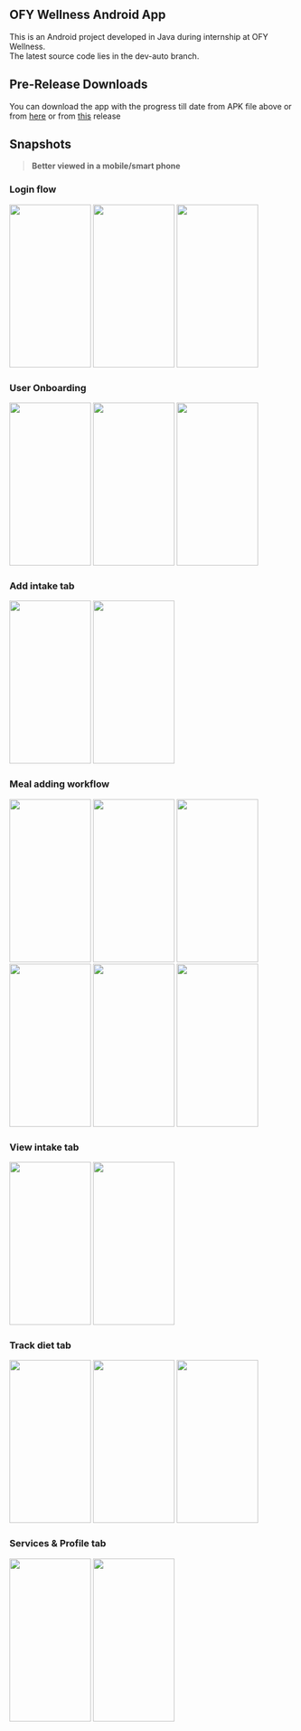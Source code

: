 ## OFY Wellness Android App
This is an Android project developed in Java during internship at OFY Wellness.  
The latest source code lies in the dev-auto branch.  
## Pre-Release Downloads
You can download the app with the progress till date from APK file above
or from [here](https://github.com/PrathameshBhagat/OFY-Wellness/releases/download/v0.5.0/OFYWellness.apk)
or from [this](https://github.com/PrathameshBhagat/OFY-Wellness/releases/tag/v0.5.0) release  
## Snapshots
  
> **Better viewed in a mobile/smart phone**

### Login flow 
<img src="https://github.com/PrathameshBhagat/OFY-Wellness/assets/90595097/ad637e53-9e86-4982-8816-9fab8499abba" style="height:30vw;width:15vw">
<img src="https://github.com/PrathameshBhagat/OFY-Wellness/assets/90595097/444393be-2859-46c4-8a77-b47f7e70f293" style="height:30vw;width:15vw"> 
<img src="https://github.com/PrathameshBhagat/OFY-Wellness/assets/90595097/0f777aff-7e51-4db3-9ee9-4eec2d6613ce" style="height:30vw;width:15vw">  

### User Onboarding
<img src="https://github.com/PrathameshBhagat/OFY-Wellness/assets/90595097/3e4826dc-4d12-42f2-9f3f-a11b0b0ca043" style="height:30vw;width:15vw">
<img src="https://github.com/PrathameshBhagat/OFY-Wellness/assets/90595097/a04584c8-3b96-44d6-b964-1b43403ca659" style="height:30vw;width:15vw">
<img src="https://github.com/PrathameshBhagat/OFY-Wellness/assets/90595097/3f16dc98-c789-4cb8-b9df-5fd750b973ab" style="height:30vw;width:15vw">

### Add intake tab
<img src="https://github.com/PrathameshBhagat/OFY-Wellness/assets/90595097/b81bd7f0-5d20-4521-ac0a-ea6f1c427db5" style="height:30vw;width:15vw">
<img src="https://github.com/PrathameshBhagat/OFY-Wellness/assets/90595097/e59d0e1d-165a-4b66-9ff4-89eb608cdc4c" style="height:30vw;width:15vw">

### Meal adding workflow
<img src="https://github.com/PrathameshBhagat/OFY-Wellness/assets/90595097/223b0cf9-562e-48ba-80c3-695fa3f03031" style="height:30vw;width:15vw">
<img src="https://github.com/PrathameshBhagat/OFY-Wellness/assets/90595097/0f101c76-b602-4b16-b8da-b8b7400060f2" style="height:30vw;width:15vw">
<img src="https://github.com/PrathameshBhagat/OFY-Wellness/assets/90595097/de091d08-8123-41c9-a278-b8091558ebf1" style="height:30vw;width:15vw">
<br/>
<img src="https://github.com/PrathameshBhagat/OFY-Wellness/assets/90595097/89daebf2-b691-4f21-b64b-4f55fb946ac0" style="height:30vw;width:15vw">
<img src="https://github.com/PrathameshBhagat/OFY-Wellness/assets/90595097/578d1d58-5d73-4090-b024-9a3ff48b5d81" style="height:30vw;width:15vw">
<img src="https://github.com/PrathameshBhagat/OFY-Wellness/assets/90595097/6da3b553-801b-4309-900d-160a065fafe7" style="height:30vw;width:15vw">

### View intake tab
<img src="https://github.com/PrathameshBhagat/OFY-Wellness/assets/90595097/6d6e6cd3-d65f-4385-a474-e6c6b9785c1c" style="height:30vw;width:15vw">
<img src="https://github.com/PrathameshBhagat/OFY-Wellness/assets/90595097/323d65d8-fc26-4a6b-8317-df47bb682332" style="height:30vw;width:15vw">

### Track diet tab 
<img src="https://github.com/PrathameshBhagat/OFY-Wellness/assets/90595097/db85c0d7-cbfa-4380-807c-2f4d7f6b99c7" style="height:30vw;width:15vw">
<img src="https://github.com/PrathameshBhagat/OFY-Wellness/assets/90595097/4ff5f01f-96ad-4c57-8e92-5f413a13ec1d" style="height:30vw;width:15vw">
<img src="https://github.com/PrathameshBhagat/OFY-Wellness/assets/90595097/77e69c18-32f0-4913-9ea0-0936d2744d54" style="height:30vw;width:15vw">

### Services & Profile tab 
<img src="https://github.com/PrathameshBhagat/OFY-Wellness/assets/90595097/9626fcd3-202c-47df-a4f0-3e68c6844f83" style="height:30vw;width:15vw">
<img src="https://github.com/PrathameshBhagat/OFY-Wellness/assets/90595097/ca70d17c-f1e3-4107-a47e-e6d0e05c75f3" style="height:30vw;width:15vw">
